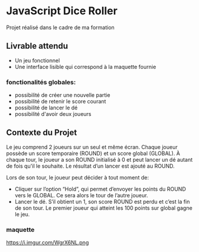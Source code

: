 # JavaScript Dice Roller

Projet réalisé dans le cadre de ma formation

## Livrable attendu

* Un jeu fonctionnel
* Une interface lisible qui correspond à la maquette fournie

### fonctionalités globales:

* possibilité de créer une nouvelle partie 
* possibilité de retenir le score courant
* possibilité de lancer le dé
* possibilité d'avoir deux joueurs

## Contexte du Projet

Le jeu comprend 2 joueurs sur un seul et même écran. 
Chaque joueur possède un score temporaire (ROUND) et un score global (GLOBAL).
À chaque tour, le joueur a son ROUND initialisé à 0 et peut lancer un dé autant de fois qu'il le souhaite. Le 
résultat d’un lancer est ajouté au ROUND. 

Lors de son tour, le joueur peut décider à tout moment de:
- Cliquer sur l’option “Hold”, qui permet d’envoyer les points du ROUND vers le GLOBAL. Ce sera alors le
tour de l’autre joueur.
- Lancer le dé. S’il obtient un 1, son score ROUND est perdu et c’est la fin de son tour.
Le premier joueur qui atteint les 100 points sur global gagne le jeu.

### maquette 

https://i.imgur.com/WgrX6NL.png


